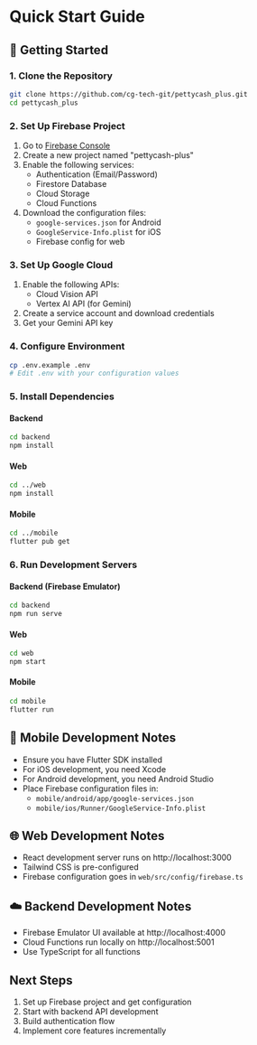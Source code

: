 # Quick Start Guide

## 🚀 Getting Started

### 1. Clone the Repository
```bash
git clone https://github.com/cg-tech-git/pettycash_plus.git
cd pettycash_plus
```

### 2. Set Up Firebase Project
1. Go to [Firebase Console](https://console.firebase.google.com/)
2. Create a new project named "pettycash-plus"
3. Enable the following services:
   - Authentication (Email/Password)
   - Firestore Database
   - Cloud Storage
   - Cloud Functions
4. Download the configuration files:
   - `google-services.json` for Android
   - `GoogleService-Info.plist` for iOS
   - Firebase config for web

### 3. Set Up Google Cloud
1. Enable the following APIs:
   - Cloud Vision API
   - Vertex AI API (for Gemini)
2. Create a service account and download credentials
3. Get your Gemini API key

### 4. Configure Environment
```bash
cp .env.example .env
# Edit .env with your configuration values
```

### 5. Install Dependencies

#### Backend
```bash
cd backend
npm install
```

#### Web
```bash
cd ../web
npm install
```

#### Mobile
```bash
cd ../mobile
flutter pub get
```

### 6. Run Development Servers

#### Backend (Firebase Emulator)
```bash
cd backend
npm run serve
```

#### Web
```bash
cd web
npm start
```

#### Mobile
```bash
cd mobile
flutter run
```

## 📱 Mobile Development Notes

- Ensure you have Flutter SDK installed
- For iOS development, you need Xcode
- For Android development, you need Android Studio
- Place Firebase configuration files in:
  - `mobile/android/app/google-services.json`
  - `mobile/ios/Runner/GoogleService-Info.plist`

## 🌐 Web Development Notes

- React development server runs on http://localhost:3000
- Tailwind CSS is pre-configured
- Firebase configuration goes in `web/src/config/firebase.ts`

## ☁️ Backend Development Notes

- Firebase Emulator UI available at http://localhost:4000
- Cloud Functions run locally on http://localhost:5001
- Use TypeScript for all functions

## Next Steps

1. Set up Firebase project and get configuration
2. Start with backend API development
3. Build authentication flow
4. Implement core features incrementally 